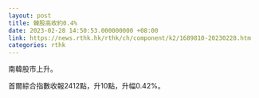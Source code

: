 ```yaml
---
layout: post
title: 韓股高收約0.4%
date: 2023-02-28 14:50:53.000000000 +08:00
link: https://news.rthk.hk/rthk/ch/component/k2/1689810-20230228.htm
categories: rthk
---
```


南韓股市上升。

首爾綜合指數收報2412點，升10點，升幅0.42%。
